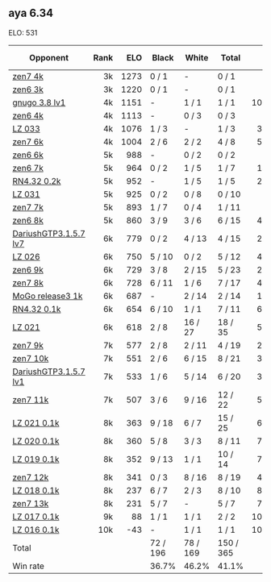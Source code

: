 ## aya 6.34 ##

ELO: 531

Opponent | Rank | ELO | Black | White | Total | Win rate
---------|-----:|----:|-------|-------|-------|-------:
[zen7 4k](zen7%204k.md) | 3k | 1273 | 0 / 1 | - | 0 / 1 | 0.0%
[zen6 3k](zen6%203k.md) | 3k | 1220 | 0 / 1 | - | 0 / 1 | 0.0%
[gnugo 3.8 lv1](gnugo%203.8%20lv1.md) | 4k | 1151 | - | 1 / 1 | 1 / 1 | 100.0%
[zen6 4k](zen6%204k.md) | 4k | 1113 | - | 0 / 3 | 0 / 3 | 0.0%
[LZ 033](LZ%20033.md) | 4k | 1076 | 1 / 3 | - | 1 / 3 | 33.3%
[zen7 6k](zen7%206k.md) | 4k | 1004 | 2 / 6 | 2 / 2 | 4 / 8 | 50.0%
[zen6 6k](zen6%206k.md) | 5k | 988 | - | 0 / 2 | 0 / 2 | 0.0%
[zen6 7k](zen6%207k.md) | 5k | 964 | 0 / 2 | 1 / 5 | 1 / 7 | 14.3%
[RN4.32 0.2k](RN4.32%200.2k.md) | 5k | 952 | - | 1 / 5 | 1 / 5 | 20.0%
[LZ 031](LZ%20031.md) | 5k | 925 | 0 / 2 | 0 / 8 | 0 / 10 | 0.0%
[zen7 7k](zen7%207k.md) | 5k | 893 | 1 / 7 | 0 / 4 | 1 / 11 | 9.1%
[zen6 8k](zen6%208k.md) | 5k | 860 | 3 / 9 | 3 / 6 | 6 / 15 | 40.0%
[DariushGTP3.1.5.7 lv7](DariushGTP3.1.5.7%20lv7.md) | 6k | 779 | 0 / 2 | 4 / 13 | 4 / 15 | 26.7%
[LZ 026](LZ%20026.md) | 6k | 750 | 5 / 10 | 0 / 2 | 5 / 12 | 41.7%
[zen6 9k](zen6%209k.md) | 6k | 729 | 3 / 8 | 2 / 15 | 5 / 23 | 21.7%
[zen7 8k](zen7%208k.md) | 6k | 728 | 6 / 11 | 1 / 6 | 7 / 17 | 41.2%
[MoGo release3 1k](MoGo%20release3%201k.md) | 6k | 687 | - | 2 / 14 | 2 / 14 | 14.3%
[RN4.32 0.1k](RN4.32%200.1k.md) | 6k | 654 | 6 / 10 | 1 / 1 | 7 / 11 | 63.6%
[LZ 021](LZ%20021.md) | 6k | 618 | 2 / 8 | 16 / 27 | 18 / 35 | 51.4%
[zen7 9k](zen7%209k.md) | 7k | 577 | 2 / 8 | 2 / 11 | 4 / 19 | 21.1%
[zen7 10k](zen7%2010k.md) | 7k | 551 | 2 / 6 | 6 / 15 | 8 / 21 | 38.1%
[DariushGTP3.1.5.7 lv1](DariushGTP3.1.5.7%20lv1.md) | 7k | 533 | 1 / 6 | 5 / 14 | 6 / 20 | 30.0%
[zen7 11k](zen7%2011k.md) | 7k | 507 | 3 / 6 | 9 / 16 | 12 / 22 | 54.5%
[LZ 021 0.1k](LZ%20021%200.1k.md) | 8k | 363 | 9 / 18 | 6 / 7 | 15 / 25 | 60.0%
[LZ 020 0.1k](LZ%20020%200.1k.md) | 8k | 360 | 5 / 8 | 3 / 3 | 8 / 11 | 72.7%
[LZ 019 0.1k](LZ%20019%200.1k.md) | 8k | 352 | 9 / 13 | 1 / 1 | 10 / 14 | 71.4%
[zen7 12k](zen7%2012k.md) | 8k | 341 | 0 / 3 | 8 / 16 | 8 / 19 | 42.1%
[LZ 018 0.1k](LZ%20018%200.1k.md) | 8k | 237 | 6 / 7 | 2 / 3 | 8 / 10 | 80.0%
[zen7 13k](zen7%2013k.md) | 8k | 231 | 5 / 7 | - | 5 / 7 | 71.4%
[LZ 017 0.1k](LZ%20017%200.1k.md) | 9k | 88 | 1 / 1 | 1 / 1 | 2 / 2 | 100.0%
[LZ 016 0.1k](LZ%20016%200.1k.md) | 10k | -43 | - | 1 / 1 | 1 / 1 | 100.0%
Total | | | 72 / 196 | 78 / 169 | 150 / 365 | 
Win rate| | | 36.7% | 46.2% | 41.1% | 
